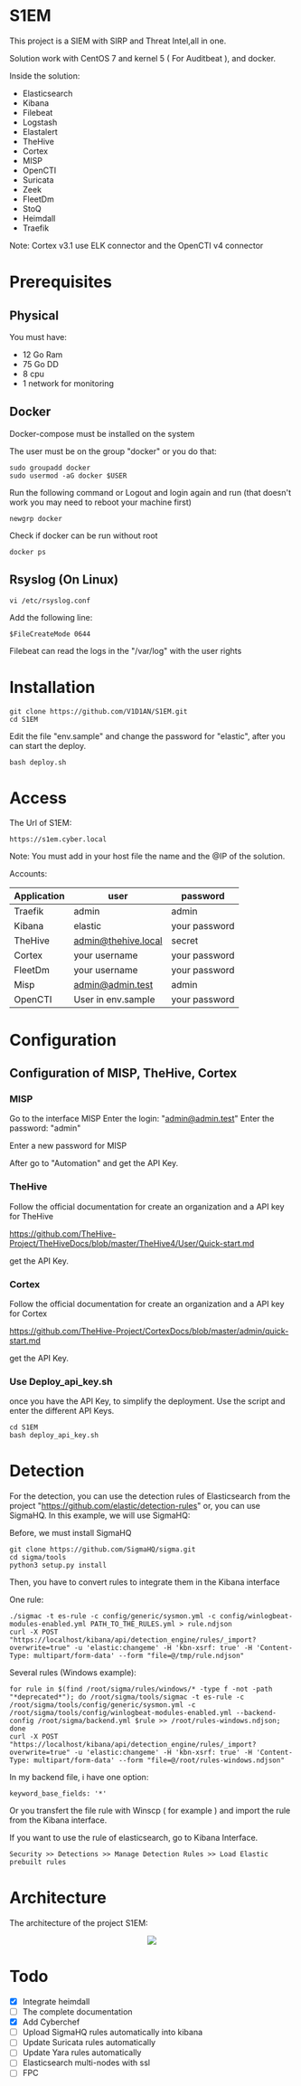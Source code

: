 # S1EM

This project is a SIEM with SIRP and Threat Intel,all in one.

Solution work with CentOS 7 and kernel 5 ( For Auditbeat ), and docker.

Inside the solution:

* Elasticsearch
* Kibana
* Filebeat
* Logstash
* Elastalert
* TheHive
* Cortex
* MISP
* OpenCTI
* Suricata
* Zeek
* FleetDm
* StoQ
* Heimdall
* Traefik

Note: Cortex v3.1 use ELK connector and the OpenCTI v4 connector

# Prerequisites

## Physical

You must have: 
* 12 Go Ram
* 75 Go DD
* 8 cpu
* 1 network for monitoring


## Docker

Docker-compose must be installed on the system

The user must be on the group "docker" or you do that:

```
sudo groupadd docker
sudo usermod -aG docker $USER
```

Run the following command or Logout and login again and run (that doesn't work you may need to reboot your machine first)

```
newgrp docker
```

Check if docker can be run without root

```
docker ps
```

## Rsyslog (On Linux)

```
vi /etc/rsyslog.conf
```

Add the following line:

```
$FileCreateMode 0644 
```

Filebeat can read the logs in the "/var/log" with the user rights

# Installation

```
git clone https://github.com/V1D1AN/S1EM.git
cd S1EM
```

Edit the file "env.sample" and change the password for "elastic", after you can start the deploy.

```
bash deploy.sh
```

# Access

The Url of S1EM:
```
https://s1em.cyber.local
```

Note: You must add in your host file the name and the @IP of the solution.

Accounts:

Application | user | password
------------| ---- | --------
Traefik | admin | admin
Kibana | elastic | your password
TheHive | admin@thehive.local | secret
Cortex | your username | your password
FleetDm | your username | your password
Misp | admin@admin.test | admin
OpenCTI | User in env.sample | your password

# Configuration

## Configuration of MISP, TheHive, Cortex

### MISP

Go to the interface MISP
Enter the login: "admin@admin.test"
Enter the password: "admin"

Enter a new password for MISP

After go to "Automation" and get the API Key.

### TheHive

Follow the official documentation for create an organization and a API key for TheHive

https://github.com/TheHive-Project/TheHiveDocs/blob/master/TheHive4/User/Quick-start.md

get the API Key.

### Cortex

Follow the official documentation for create an organization and a API key for Cortex

https://github.com/TheHive-Project/CortexDocs/blob/master/admin/quick-start.md

get the API Key.

### Use Deploy_api_key.sh

once you have the API Key, to simplify the deployment. Use the script and enter the different API Keys.

```
cd S1EM
bash deploy_api_key.sh
```


# Detection

For the detection, you can use the detection rules of Elasticsearch from the project "https://github.com/elastic/detection-rules" or, you can use SigmaHQ.
In this example, we will use SigmaHQ:

Before, we must install SigmaHQ

```
git clone https://github.com/SigmaHQ/sigma.git
cd sigma/tools
python3 setup.py install
```

Then, you have to convert rules to integrate them in the Kibana interface

One rule:

```
./sigmac -t es-rule -c config/generic/sysmon.yml -c config/winlogbeat-modules-enabled.yml PATH_TO_THE_RULES.yml > rule.ndjson
curl -X POST "https://localhost/kibana/api/detection_engine/rules/_import?overwrite=true" -u 'elastic:changeme' -H 'kbn-xsrf: true' -H 'Content-Type: multipart/form-data' --form "file=@/tmp/rule.ndjson"
```

Several rules (Windows example):

```
for rule in $(find /root/sigma/rules/windows/* -type f -not -path "*deprecated*"); do /root/sigma/tools/sigmac -t es-rule -c /root/sigma/tools/config/generic/sysmon.yml -c /root/sigma/tools/config/winlogbeat-modules-enabled.yml --backend-config /root/sigma/backend.yml $rule >> /root/rules-windows.ndjson; done
curl -X POST "https://localhost/kibana/api/detection_engine/rules/_import?overwrite=true" -u 'elastic:changeme' -H 'kbn-xsrf: true' -H 'Content-Type: multipart/form-data' --form "file=@/root/rules-windows.ndjson"
```

In my backend file, i have one option:

```
keyword_base_fields: '*'
```

Or you transfert the file rule with Winscp ( for example ) and import the rule from the Kibana interface.

If you want to use the rule of elasticsearch, go to Kibana Interface.

```
Security >> Detections >> Manage Detection Rules >> Load Elastic prebuilt rules
```

# Architecture

The architecture of the project S1EM:

<p align="center"><img align="center" src="https://i.postimg.cc/vZP6hsw8/S1EM.png"></p>

# Todo

- [x] Integrate heimdall
- [ ] The complete documentation
- [x] Add Cyberchef
- [ ] Upload SigmaHQ rules automatically into kibana
- [ ] Update Suricata rules automatically
- [ ] Update Yara rules automatically
- [ ] Elasticsearch multi-nodes with ssl
- [ ] FPC
